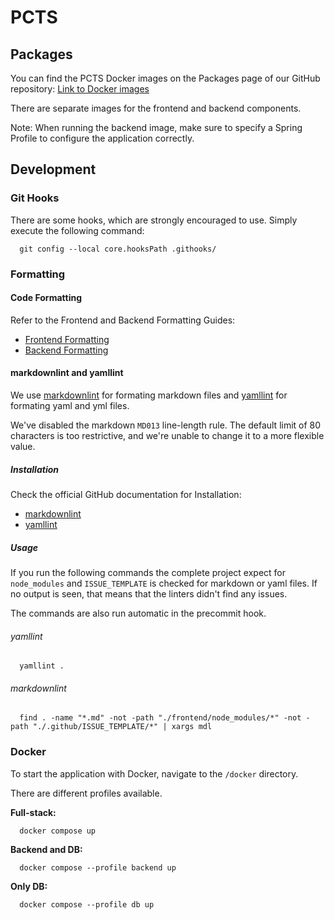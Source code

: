 # PCTS

## Packages

You can find the PCTS Docker images on the Packages page of our GitHub repository:
[Link to Docker images](https://github.com/puzzle/pcts/packages)

There are separate images for the frontend and backend components.

Note: When running the backend image, make sure to specify a Spring Profile to configure the application correctly.

## Development

### Git Hooks

There are some hooks, which are strongly encouraged to use. Simply execute the following command:

```shell
  git config --local core.hooksPath .githooks/
```

### Formatting

#### Code Formatting

Refer to the Frontend and Backend Formatting Guides:

- [Frontend Formatting](frontend/README.md)
- [Backend Formatting](backend/README.md)

#### markdownlint and yamllint

We use [markdownlint](https://github.com/markdownlint/markdownlint) for formating markdown files
and [yamllint](https://github.com/adrienverge/yamllint) for formating yaml and yml files.

We've disabled the markdown `MD013` line-length rule. The default limit of 80 characters is too restrictive, and we're unable to change it to a more flexible value.

##### Installation

Check the official GitHub documentation for Installation:

- [markdownlint](https://github.com/markdownlint/markdownlint#installation)
- [yamllint](https://github.com/adrienverge/yamllint#installation)

##### Usage

If you run the following commands the complete project expect for `node_modules` and `ISSUE_TEMPLATE` is checked for markdown or yaml files.
If no output is seen, that means that the linters didn't find any issues.

The commands are also run automatic in the precommit hook.

###### yamllint

```shell
  yamllint .
```

###### markdownlint

```shell
  find . -name "*.md" -not -path "./frontend/node_modules/*" -not -path "./.github/ISSUE_TEMPLATE/*" | xargs mdl
```

### Docker

To start the application with Docker, navigate to the `/docker` directory.

There are different profiles available.

**Full-stack:**

```shell
  docker compose up
```

**Backend and DB:**

```shell
  docker compose --profile backend up
```

**Only DB:**

```shell
  docker compose --profile db up
```
